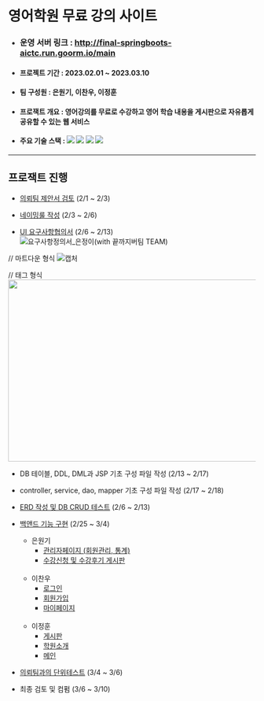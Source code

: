 # 영어학원 무료 강의 사이트

- ### 운영 서버 링크 : http://final-springboots-aictc.run.goorm.io/main


- #### 프로젝트 기간 : 2023.02.01 ~ 2023.03.10

- #### 팀 구성원 : 은원기, 이찬우, 이정훈

- #### 프로잭트 개요 : 영어강의를 무료로 수강하고 영어 학습 내용을 게시판으로 자유롭게 공유할 수 있는 웹 서비스

 - #### 주요 기술 스택 : <img src="https://img.shields.io/badge/Spring-6DB33F?style=flat&logo=Spring&logoColor=white"/> <img src="https://img.shields.io/badge/MySQL-4479A1?style=flat&logo=MySQL&logoColor=white"/> <img src="https://img.shields.io/badge/JavaScript-F7DF1E?style=flat&logo=JavaScript&logoColor=white"/> <img src="https://img.shields.io/badge/Bootstrap-7952B3?style=flat&logo=Bootstrap&logoColor=white"/>
<hr>

## 프로잭트 진행
- [의뢰팀 제안서 검토]() (2/1 ~ 2/3)

- [네이밍룰 작성]() (2/3  ~ 2/6)

- [UI 요구사항협의서]() (2/6  ~ 2/13)
![요구사항정의서_은정이(with 끝까지버팀 TEAM)](https://user-images.githubusercontent.com/77378816/224469840-f01ed9be-da4d-4fc0-98bf-93bbd06e91bf.JPG)

// 마트다운 형식
![캡처](/uploads/1848994ad25765da30fa8ef3684c67bc/캡처.PNG)
 
// 태그 형식
<img src="https://user-images.githubusercontent.com/77378816/224469840-f01ed9be-da4d-4fc0-98bf-93bbd06e91bf.JPG"  width="700" height="370">

- DB 테이블, DDL, DML과 JSP 기초 구성 파일 작성 (2/13 ~ 2/17)

- controller, service, dao, mapper 기초 구성 파일 작성 (2/17 ~ 2/18)

- [ERD 작성 및 DB CRUD 테스트](./DataBases/table_schemas/integration_ERD.png) (2/6  ~ 2/13)

- [백앤드 기능 구현]() (2/25 ~ 3/4)

  * 은원기
    - [관리자페이지 (회원관리, 통계)](../final_springboots/src/main/java/eunjunglee/final_springboots/controller/AdminController.java)
    - [수강신청 및 수강후기 게시판](../final_springboots/src/main/java/eunjunglee/final_springboots/controller/LectureController.java)

  <br>

  * 이찬우
    - [로그인](../final_springboots/docs/htmls/main.html)
    - [회원가입](../final_springboots/docs/htmls/lecture_signup.html)
    - [마이페이지](../final_springboots/docs/htmls/mypage_Lecture.html)

  <br>

  * 이정훈
    - [게시판](../final_springboots/docs/htmls/main.html)
    - [학원소개](../final_springboots/docs/htmls/lecture_signup.html)
    - [메인](../final_springboots/docs/htmls/mypage_Lecture.html)


- [의뢰팀과의 단위테스트]() (3/4  ~ 3/6)

- 최종 검토 및 컴펌 (3/6  ~ 3/10)
